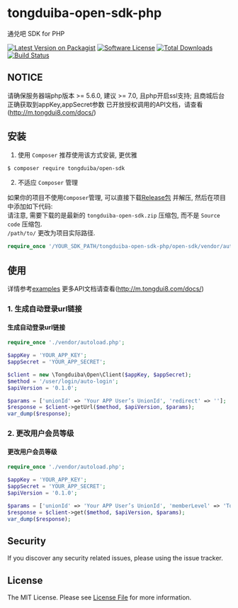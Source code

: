 # tongduiba-open-sdk-php
通兑吧 SDK for PHP

[![Latest Version on Packagist][ico-version]][link-packagist]
[![Software License][ico-license]](LICENSE.md)
[![Total Downloads][ico-downloads]][link-downloads]
[![Build Status][ico-travis]][link-travis]


## NOTICE

请确保服务器端php版本 >= 5.6.0, 建议 >= 7.0, 且php开启ssl支持; 且商城后台正确获取到appKey,appSecret参数
已开放授权调用的API文档，请查看(http://m.tongdui8.com/docs/)


## 安装

1. 使用 `Composer`
推荐使用该方式安装, 更优雅  

``` bash
$ composer require tongduiba/open-sdk
```

2. 不适应 `Composer` 管理  

如果你的项目不使用`Composer`管理, 可以直接下载[Release包](https://github.com/idouzi/tongduiba-open-sdk-php/releases) 并解压, 然后在项目中添加如下代码:  
请注意, 需要下载的是最新的 `tongduiba-open-sdk.zip` 压缩包, 而不是 `Source code`  压缩包.  
`/path/to/` 更改为项目实际路径.   
``` php
require_once '/YOUR_SDK_PATH/tongduiba-open-sdk-php/open-sdk/vendor/autoload.php';
``` 

## 使用

详情参考[examples](examples) 更多API文档请查看(http://m.tongdui8.com/docs/)

### 1. 生成自动登录url链接

#### 生成自动登录url链接
``` php
require_once './vendor/autoload.php';

$appKey = 'YOUR_APP_KEY';
$appSecret = 'YOUR_APP_SECRET';

$client = new \Tongduiba\Open\Client($appKey, $appSecret);
$method = '/user/login/auto-login';
$apiVersion = '0.1.0';

$params = ['unionId' => 'Your APP User’s UnionId', 'redirect' => ''];
$response = $client->getUrl($method, $apiVersion, $params);
var_dump($response);
```

### 2. 更改用户会员等级

#### 更改用户会员等级
``` php
require_once './vendor/autoload.php';

$appKey = 'YOUR_APP_KEY';
$appSecret = 'YOUR_APP_SECRET';
$apiVersion = '0.1.0';

$params = ['unionId' => 'Your APP User’s UnionId', 'memberLevel' => 'To Change Member’s Level'];
$response = $client->get($method, $apiVersion, $params);
var_dump($response);
```

## Security

If you discover any security related issues, please using the issue tracker.


## License

The MIT License. Please see [License File](LICENSE) for more information.

[ico-version]: https://img.shields.io/packagist/v/tongduiba/open-sdk.svg?style=flat-square
[ico-license]: https://img.shields.io/badge/license-MIT-brightgreen.svg?style=flat-square
[ico-downloads]: https://img.shields.io/packagist/dt/tongduiba/open-sdk.svg?style=flat-square
[ico-travis]: https://api.travis-ci.org/tongduiba/open-sdk-php.svg

[link-packagist]: https://packagist.org/packages/tongduiba/open-sdk
[link-downloads]: https://packagist.org/packages/tongduiba/open-sdk
[link-travis]: https://travis-ci.org/tongduiba/open-sdk-php
